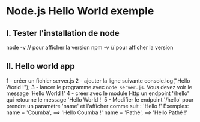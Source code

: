 # Node.js Hello World exemple
## I. Tester l'installation de node
node -v // pour afficher la version 
npm -v // pour afficher la version 

## II. Hello world app
1 - créer un fichier server.js
2 - ajouter la ligne suivante console.log("Hello World !");
3 - lancer le programme avec ``node server.js``. Vous devez voir le message 'Hello World !'
4 - créer avec le module Http un endpoint '/hello' qui retourne le message 'Hello World !'
5 - Modifier le endpoint '/hello' pour prendre un paramètre 'name' et l'afficher comme suit :
'Hello <name> !'
Exemples:
name = 'Coumba', ==> 'Hello Coumba !'
name = 'Pathé', ==> 'Hello Pathé !'